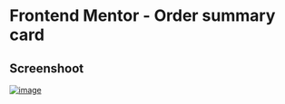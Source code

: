 # Frontend Mentor - Order summary card
## Screenshoot
[![image](https://www.linkpicture.com/q/screenshot_16.png)](https://www.linkpicture.com/view.php?img=LPic6183b3afc984763518931)